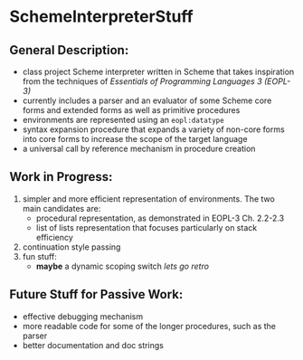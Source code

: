 # SchemeInterpreterStuff

## General Description:

- class project Scheme interpreter written in Scheme that takes inspiration from the techniques of *Essentials of Programming Languages 3 (EOPL-3)*
- currently includes a parser and an evaluator of some Scheme core forms and extended forms as well as primitive procedures
- environments are represented using an `eopl:datatype`
- syntax expansion procedure that expands a variety of non-core forms into core forms to increase the scope of the target language
- a universal call by reference mechanism in procedure creation

## Work in Progress:

1. simpler and more efficient representation of environments. The two main candidates are:
   - procedural representation, as demonstrated in EOPL-3 Ch. 2.2-2.3
   - list of lists representation that focuses particularly on stack efficiency
2. continuation style passing
3. fun stuff:
   - **maybe** a dynamic scoping switch *lets go retro*

## Future Stuff for Passive Work:

- effective debugging mechanism
- more readable code for some of the longer procedures, such as the parser
- better documentation and doc strings




